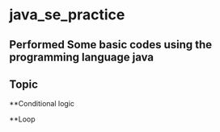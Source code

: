 # java_se_practice
## Performed Some basic codes using the programming language java 
## Topic
**Conditional logic

**Loop


